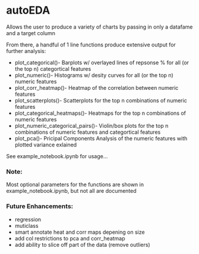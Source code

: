 # autoEDA
Allows the user to produce a variety of charts by passing in only a datafame and a target column

From there, a handful of 1 line functions produce extensive output for further analysis:
*   plot_categorical()- Barplots w/ overlayed lines of repsonse % for all (or the top n) categortical features
*   plot_numeric()- Histograms w/ desity curves for all (or the top n) numeric features
*   plot_corr_heatmap()- Heatmap of the correlation between numeric features 
*   plot_scatterplots()- Scatterplots for the top n combinations of numeric features
*   plot_categorical_heatmaps()- Heatmaps for the top n combinations of numeric features
*   plot_numeric_categorical_pairs()- Violin/box plots for the top n combinations of numeric features and categortical features
*   plot_pca()- Pricipal Components Analysis of the numeric features with plotted variance exlained

See example_notebook.ipynb for usage...

### Note: 
Most optional parameters for the functions are shown in example_notebook.ipynb, but not all are documented

### Future Enhancements:
- regression
- muticlass
- smart annotate heat and corr maps depening on size
- add col restrictions to pca and corr_heatmap
- add ability to slice off part of the data (remove outliers)